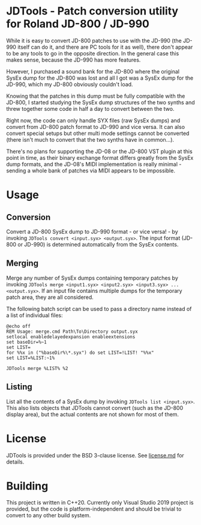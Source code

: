 # JDTools - Patch conversion utility for Roland JD-800 / JD-990

While it is easy to convert JD-800 patches to use with the JD-990 (the JD-990 itself can do it, and there are PC tools for it as well),
there don't appear to be any tools to go in the opposite direction. In the general case this makes sense, because the JD-990 has more features.

However, I purchased a sound bank for the JD-800 where the original SysEx dump for the JD-800 was lost and all I got was a SysEx dump for the JD-990, which my JD-800 obviously couldn't load.

Knowing that the patches in this dump must be fully compatible with the JD-800, I started studying the SysEx dump structures of the two synths and threw together some code in half a day to convert between the two.

Right now, the code can only handle SYX files (raw SysEx dumps) and convert from JD-800 patch format to JD-990 and vice versa. It can also convert special setups but other multi mode settings cannot be converted (there isn't much to convert that the two synths have in common...).

There's no plans for supporting the JD-08 or the JD-800 VST plugin at this point in time, as their binary exchange format differs greatly from the SysEx dump formats, and the JD-08's MIDI implementation is really minimal - sending a whole bank of patches via MIDI appears to be impossible.

# Usage

## Conversion

Convert a JD-800 SysEx dump to JD-990 format - or vice versa! - by invoking `JDTools convert <input.syx> <output.syx>`. The input format (JD-800 or JD-990) is determined automatically from the SysEx contents.

## Merging

Merge any number of SysEx dumps containing temporary patches by invoking `JDTools merge <input1.syx> <input2.syx> <input3.syx> ... <output.syx>`. If an input file contains multiple dumps for the temporary patch area, they are all considered.

The following batch script can be used to pass a directory name instead of a list of individual files:

```
@echo off
REM Usage: merge.cmd Path\To\Directory output.syx 
setlocal enabledelayedexpansion enableextensions
set baseDir=%~1
set LIST=
for %%x in ("%baseDir%\*.syx") do set LIST=!LIST! "%%x"
set LIST=%LIST:~1%

JDTools merge %LIST% %2
```

## Listing

List all the contents of a SysEx dump by invoking `JDTools list <input.syx>`. This also lists objects that JDTools cannot convert (such as the JD-800 display area), but the actual contents are not shown for most of them.

# License

JDTools is provided under the BSD 3-clause license. See [license.md](license.md) for details.

# Building

This project is written in C++20. Currently only Visual Studio 2019 project is provided, but the code is platform-independent and should be trivial to convert to any other build system.

